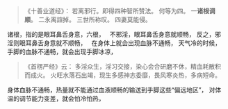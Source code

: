 > 《十善业道经》：
> 若离邪行。即得四种智所赞法。
> 何等为四。
> 一**诸根调顺**。
> 二永离諠掉。
> 三世所称叹。
> 四妻莫能侵。

诸根，指的是眼耳鼻舌身意，六根，
&nbsp;
不邪淫，眼耳鼻舌身意就顺畅，
反之，邪淫则眼耳鼻舌身意就不顺畅，
&nbsp;
在身体上就会出现血脉不通畅，
天气冷的时候，手脚的血脉不通畅，就会出现手脚冰凉，

> 《首楞严经》云： 
> 多淫众生，淫习交接，染心会合研磨不休，精血耗散积而成火。 
> 火旺水落石出竭，现生多感神志委靡，畏风寒炎热，多病短命。

身体血脉不通畅，热量就不能通过血液顺畅的输送到手脚这些“偏远地区”，
对体温的调节能力变差，就会怕冷怕热，
